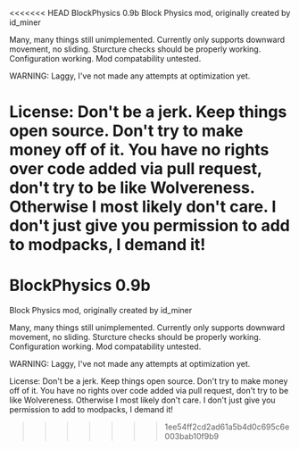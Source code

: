 <<<<<<< HEAD
BlockPhysics 0.9b
Block Physics mod, originally created by id_miner

Many, many things still unimplemented. Currently only supports downward movement, no sliding. Sturcture checks should be properly working. Configuration working. Mod compatability untested.

WARNING: Laggy, I've not made any attempts at optimization yet.

License: Don't be a jerk. Keep things open source. Don't try to make money off of it. You have no rights over code added via pull request, don't try to be like Wolvereness. Otherwise I most likely don't care. I don't just give you permission to add to modpacks, I demand it!
=======
# BlockPhysics 0.9b
Block Physics mod, originally created by id_miner

Many, many things still unimplemented. Currently only supports downward movement, no sliding. Sturcture checks should be properly working. Configuration working. Mod compatability untested. 

WARNING: Laggy, I've not made any attempts at optimization yet.

License: Don't be a jerk. Keep things open source. Don't try to make money off of it. You have no rights over code added via pull request, don't try to be like Wolvereness. Otherwise I most likely don't care. I don't just give you permission to add to modpacks, I demand it!
>>>>>>> 1ee54ff2cd2ad61a5b4d0c695c6e003bab10f9b9
